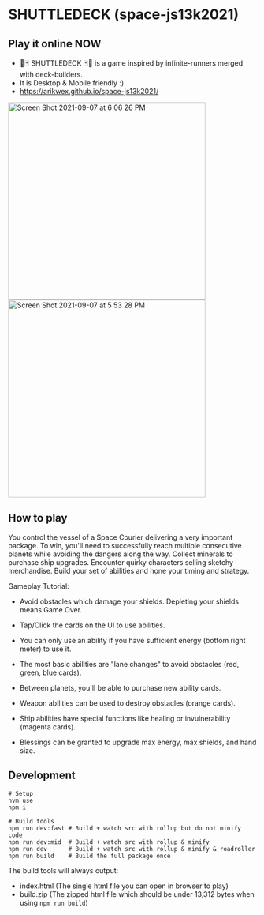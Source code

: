 # SHUTTLEDECK (space-js13k2021)
## Play it online NOW
- 🚀🃏 SHUTTLEDECK 🃏🚀 is a game inspired by infinite-runners merged with deck-builders.
- It is Desktop & Mobile friendly :)
- https://arikwex.github.io/space-js13k2021/

<img width="400" alt="Screen Shot 2021-09-07 at 6 06 26 PM" src="https://user-images.githubusercontent.com/1320825/132416843-8183f884-1eca-467e-9041-a09208b342cc.png">
<img width="400" alt="Screen Shot 2021-09-07 at 5 53 28 PM" src="https://user-images.githubusercontent.com/1320825/132416672-2cd11e77-100c-4516-b352-4b8adf7fa7c0.png">

## How to play
You control the vessel of a Space Courier delivering a very important package. To win, you'll need to successfully reach multiple consecutive planets while avoiding the dangers along the way. Collect minerals to purchase ship upgrades. Encounter quirky characters selling sketchy merchandise. Build your set of abilities and hone your timing and strategy.

Gameplay Tutorial:
- Avoid obstacles which damage your shields. Depleting your shields means Game Over.
- Tap/Click the cards on the UI to use abilities.
- You can only use an ability if you have sufficient energy (bottom right meter) to use it.
- The most basic abilities are "lane changes" to avoid obstacles (red, green, blue cards).
- Between planets, you'll be able to purchase new ability cards.
- Weapon abilities can be used to destroy obstacles (orange cards).
- Ship abilities have special functions like healing or invulnerability (magenta cards).

- Blessings can be granted to upgrade max energy, max shields, and hand size.

## Development
```
# Setup
nvm use
npm i

# Build tools
npm run dev:fast # Build + watch src with rollup but do not minify code
npm run dev:mid  # Build + watch src with rollup & minify
npm run dev      # Build + watch src with rollup & minify & roadroller
npm run build    # Build the full package once
```
The build tools will always output:
- index.html (The single html file you can open in browser to play)
- build.zip (The zipped html file which should be under 13,312 bytes when using `npm run build`)
